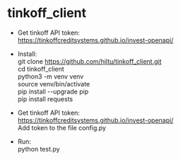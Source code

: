 # tinkoff_client

* Get tinkoff API token:
<br>https://tinkoffcreditsystems.github.io/invest-openapi/

* Install:
<br>git clone https://github.com/hjltu/tinkoff_client.git
<br>cd tinkoff_client
<br>python3 -m venv venv
<br>source venv/bin/activate
<br>pip install --upgrade pip
<br>pip install requests


* Get tinkoff API token:
<br>https://tinkoffcreditsystems.github.io/invest-openapi/
<br>Add token to the file config.py

* Run:
<br>python test.py
